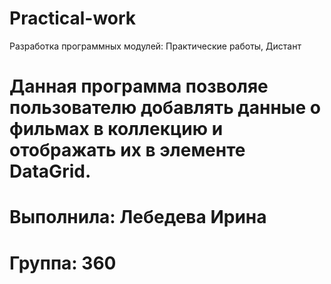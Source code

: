 # Practical-work
Разработка программных модулей: Практические работы, Дистант
# Данная программа позволяе пользователю добавлять данные о фильмах в коллекцию и отображать их в элементе DataGrid.
# Выполнила: Лебедева Ирина
# Группа: 360
